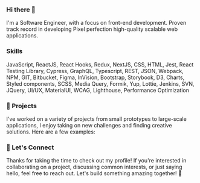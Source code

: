 ### Hi there 👋
I'm a Software Engineer, with a focus on front-end development. Proven track record in developing Pixel perfection high-quality scalable web applications. 


### Skills
JavaScript, ReactJS, React Hooks, Redux, NextJS, CSS, HTML, Jest, React Testing Library, Cypress, GraphQL, Typescript, REST, JSON, Webpack, NPM, GIT, Bitbucket, Figma, InVision, Bootstrap, Storybook, D3, Charts, Styled components, SCSS, Media Query, Formik, Yup, Lottie, Jenkins, SVN, JQuery, UI/UX, MaterialUI, WCAG, Lighthouse, Performance Optimization

### 🚀 Projects
I've worked on a variety of projects from small prototypes to large-scale applications, I enjoy taking on new challenges and finding creative solutions. Here are a few examples:

### 🤝 Let's Connect
Thanks for taking the time to check out my profile! If you're interested in collaborating on a project, discussing common interests, or just saying hello, feel free to reach out. Let's build something amazing together! 💪

